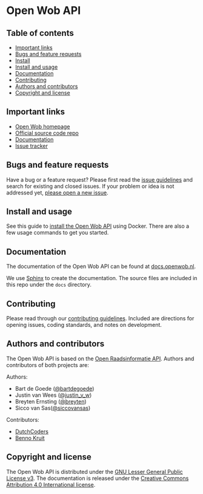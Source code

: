 # Open Wob API



## Table of contents

 - [Important links](#important-links)
 - [Bugs and feature requests](#bugs-and-feature-requests)
 - [Install](https://github.com/openstate/open-wob-api/blob/master/INSTALL.rst)
 - [Install and usage](#install-and-usage)
 - [Documentation](#documentation)
 - [Contributing](#contributing)
 - [Authors and contributors](#authors-and-contributors)
 - [Copyright and license](#copyright-and-license)

## Important links
 - [Open Wob homepage](http://www.openwob.nl/)
 - [Official source code repo](https://github.com/openstate/open-wob-api/)
 - [Documentation](http://docs.openwob.nl/)
 - [Issue tracker](https://github.com/openstate/open-wob-api/issues)

## Bugs and feature requests

Have a bug or a feature request? Please first read the [issue guidelines](https://github.com/openstate/open-wob-api/blob/master/docs/dev/getting_started.rst) and search for existing and closed issues. If your problem or idea is not addressed yet, [please open a new issue](https://github.com/openstate/open-wob-api/issues/new).

## Install and usage

See this guide to [install the Open Wob API](https://github.com/openstate/open-wob-api/blob/master/INSTALL.rst) using Docker. There are also a few usage commands to get you started.

## Documentation

The documentation of the Open Wob API can be found at [docs.openwob.nl](http://docs.openwob.nl/).

We use [Sphinx](http://sphinx-doc.org/) to create the documentation. The source files are included in this repo under the `docs` directory.  

## Contributing

Please read through our [contributing guidelines](https://github.com/openstate/open-wob-api/blob/master/docs/dev/getting_started.rst). Included are directions for opening issues, coding standards, and notes on development.

## Authors and contributors

The Open Wob API is based on the [Open Raadsinformatie API](https://github.com/openstate/open-raadsinformatie/). Authors and contributors of both projects are:

Authors:

* Bart de Goede ([@bartdegoede](https://twitter.com/bartdegoede))
* Justin van Wees ([@justin_v_w](https://twitter.com/justin_v_w))
* Breyten Ernsting ([@breyten](https://twitter.com/breyten))
* Sicco van Sas([@siccovansas](https://twitter.com/siccovansas))

Contributors:

* [DutchCoders](http://dutchcoders.io/)
* [Benno Kruit](https://github.com/bennokr)

## Copyright and license

The Open Wob API is distributed under the [GNU Lesser General Public License v3](https://www.gnu.org/licenses/lgpl.html). The documentation is released under the [Creative Commons Attribution 4.0 International license](http://creativecommons.org/licenses/by/4.0/).
